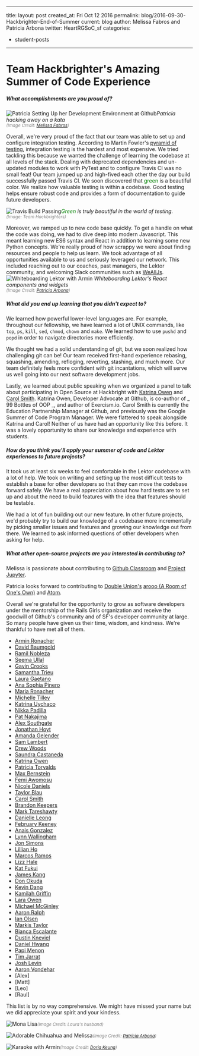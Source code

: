 ---
 title:
 layout: post
 created_at: Fri Oct 12 2016
 permalink: blog/2016-09-30-Hackbrighter-End-of-Summer
 current: blog
 author: Melissa Fabros and Patricia Arbona
 twitter: HeartRGSoC_sf
 categories:
 - student-posts
 ---
 # Team Hackbrighter's Amazing Summer of Code Experience

 ##### *What accomplishments are you proud of?*
 ![Patricia Setting Up her Development Environment at Github](/img/blog/2016/hackbrighters_patricia_setup.jpg)<i>Patricia hacking away on a kata</i><br><font color="grey"><small><i>(Image Credit: <a href="https://www.linkedin.com/in/melissa-fabros-5a1b35b">Melissa Fabros</a>)</i></small></font>

 Overall, we're very proud of the fact that our team was able to set up and configure integration testing. According to Martin Fowler's [pyramid of testing](http://martinfowler.com/bliki/TestPyramid.html), integration testing is the hardest and most expensive. We tried tackling this because we wanted the challenge of learning the codebase at all levels of the stack. Dealing with deprecated dependencies and un-updated modules to work with PyTest and to configure Travis CI was no small feat! Our team jumped up and high-fived each other the day our build successfully passed Travis CI. We soon discovered that <font color="green">green</font> is a beautiful color.  We realize how valuable testing is within a codebase. Good testing helps ensure robust code and provides a form of documentation to guide future developers.

 ![Travis Build Passing](/img/blog/2016/hackbrighters_build_passing.png)<i><font color="green">Green </font>is truly beautiful in the world of testing.</i>
<small><i><br><font color="grey">(Image: Team Hackbrighters)</i></small></font>



 Moreover, we ramped up to new code base quickly. To get a handle on what the code was doing, we had to dive deep into modern Javascript. This meant learning new ES6 syntax and React in addition to learning some new Python concepts. We're really proud of how scrappy we were about finding resources and people to help us learn. We took advantage of all opportunities available to us and seriously leveraged our network. This included reaching out to our coaches, past managers, the Lektor community, and welcoming Slack communities such as [WeAllJs](http://wealljs.org/).
 ![Whiteboarding Lektor with Armin](/img/blog/2016/hackbrighters_Lektor_whiteboarding.jpg)
 <i>Whiteboarding Lektor's React components and widgets</i><br><font color="grey">
 <small><i>(Image Credit: <a href="https://www.twitter.com/patricia_arbona">Patricia Arbona</a>)</i></small></font>


 ##### *What did you end up learning that you didn't expect to?*

 We learned how powerful lower-level languages are. For example, throughout our fellowship, we have learned a lot of UNIX commands, like `top`, `ps`, `kill`, `sed`, `chmod`, `chown` and `make`. We learned how to use `pushd` and `popd` in order to navigate directories more efficiently.

 We thought we had a solid understanding of git, but we soon realized how challenging git can be! Our team received first-hand experience rebasing, squashing, amending, refloging, reverting, stashing, and much more. Our team definitely feels more confident with git incantations, which will serve us well going into our next software development jobs.

 Lastly, we learned about public speaking when we organized a panel to talk about participating in Open Source at Hackbright with [Katrina Owen](http://www.kytrinyx.com/) and [Carol Smith](http://www.fossygirl.com/). Katrina Owen, Developer Advocate at Github, is co-author of _ 99 Bottles of OOP _, and author of Exercism.io. Carol Smith is currently the Education Partnership Manager at Github, and previously was the Google Summer of Code Program Manager. We were flattered to speak alongside Katrina and Carol! Neither of us have had an opportunity like this before. It was a lovely opportunity to share our knowledge and experience with students.

 ##### *How do you think you'll apply your summer of code and Lektor experiences to future projects?*

 It took us at least six weeks to feel comfortable in the Lektor codebase with a lot of help. We took on writing and setting up the most difficult tests to establish a base for other developers so that they can move the codebase forward safely. We have a real appreciation about how hard tests are to set up and about the need to build features with the idea that features should be testable.

 We had a lot of fun building out our new feature. In other future projects, we'd probably try to build our knowledge of a codebase more incrementally by picking smaller issues and features and growing our knowledge out from there. We learned to ask informed questions of other developers when asking for help.  

 ##### *What other open-source projects are you interested in contributing to?*
 Melissa is passionate about contributing to [Github Classroom](https://classroom.github.com/) and [Project Jupyter](http://jupyter.org/).

 Patricia looks forward to contributing to [Double Union's](www.doubleunion.org) [arooo (A Room of One's Own)](https://www.github.com/DoubleUnion/arooo) and [Atom](https://github.com/atom).

 Overall we're grateful for the opportunity to grow as software developers under the mentorship of the Rails Girls organization and receive the goodwill of Github's community and of SF's developer community at large. So many people have given us their time, wisdom, and kindness. We're thankful to have met all of them.

 *   [Armin Ronacher](http://lucumr.pocoo.org/about/)
 *   [David Baumgold](https://www.davidbaumgold.com/)
 *   [Ramil Nobleza](https://www.ramencodes.com/)
 *   [Seema Ullal](http://www.seemaullal.com/)
 *   [Gavin Crooks](http://threeplusone.com/gec/)
 *   [Samantha Trieu](https://www.linkedin.com/in/ssstrieu)
 *   [Laura Gaetano](https://twitter.com/alicetragedy)
 *   [Ana Sophia Pinero](https://twitter.com/anasofiapinho)
 *   [Maria Ronacher](https://twitter.com/megabulldog2)
 *   [Michelle Tilley](https://twitter.com/BinaryMuse)
 *   [Katrina Uychaco](https://twitter.com/kuychaco)
 *   [Nikka Padilla](https://github.com/nixpad)
 *   [Pat Nakajima](https://github.com/pmn)
 *   [Alex Southgate](http://2ndrategeniuses.com/)
 *   [Jonathan Hoyt](https://github.com/jonmagic)
 *   [Amanda Gelender](https://twitter.com/agelender)
 *   [Sam Lambert](https://twitter.com/isamlambert)
 *   [Drew Woods](https://twitter.com/dreww)
 *   [Saundra Castaneda](https://internships.github.com/2016/engineering/saundra-castaneda/)
 *   [Katrina Owen](https://twitter.com/kytrinyx)
 *   [Patricia Torvalds](https://internships.github.com/2016/engineering/patricia-torvalds/)
 *   [Max Bernstein](https://internships.github.com/2016/engineering/max-bernstein/)
 *   [Femi Awomosu](https://internships.github.com/2016/product/femi-awomosu/)
 *   [Nicole Daniels](https://internships.github.com/2016/engineering/nicole-daniels/)
 *   [Taylor Blau](https://internships.github.com/2016/git%20ecosystem/taylor-blau/)
 *   [Carol Smith](https://twitter.com/fossygrl)
 *   [Brandon Keepers](https://twitter.com/bkeepers)
 *   [Mark Tareshawty](https://marktareshawty.com/)
 *   [Danielle Leong](https://twitter.com/tsunamino)
 *   [February Keeney](https://twitter.com/ihavenotea)
 *   [Anais Gonzalez](https://github.com/anaisFTW)
 *   [Lynn Wallingham](http://lynn.io/)
 *   [Jon Simons](https://github.com/simonsj)
 *   [Lillian Ho](https://twitter.com/lillianho)
 *   [Marcos Ramos](https://www.linkedin.com/in/malanramos)
 *   [Lizz Hale](https://twitter.com/__LizzHale__)
 *   [Kat Fukui](http://katfukui.com/about/)
 *   [James Kang](http://jeejkang.com/)
 *   [Don Okuda](http://donokuda.com/)
 *   [Kevin Dang]()
 *   [Kamilah Griffin](https://www.linkedin.com/in/kamilah-griffin-6190b939)
 *   [Lara Owen](https://www.linkedin.com/in/larakowen)
 *   [Michael McGinley](https://www.linkedin.com/in/michaelqmcginley)
 *   [Aaron Ralph](https://github.com/imgonnarelph)
 *   [Ian Olsen](https://github.com/iolsen)
 *   [Markis Taylor](https://www.markistaylor.com/)
 *   [Bianca Escalante](https://twitter.com/biancacreating)
 *   [Dustin Kneviel](https://twitter.com/eveldk)
 *   [Daniel Hwang](https://github.com/gnawhleinad)
 *   [Papi Menon](https://twitter.com/papimenon)
 *   [Tim Jarrat](https://twitter.com/LeftSaidTim)
 *   [Josh Levin](https://twitter.com/thejosh)
 *   [Aaron Vondehar](https://twitter.com/avh4)
 *   [Alex]
 *   [Matt]
 *   [Leo]
 *   [Raul]

 This list is by no way comprehensive. We might have missed your name but we did appreciate your spirit and your kindess.




 ![Mona Lisa ](/img/blog/2016/hackbrighters_mona_lisa.jpg)<font color="grey"><small><i>(Image Credit: Laura's husband)</i></small></font>

 ![Adorable Chihuahua and Melissa](/img/blog/2016/hackbrighters_chihuahua_melissa.jpg)<font color="grey"><small><i>(Image Credit:
   <a href="https://www.twitter.com/patricia_arbona">Patricia Arbona</a>)</i></small></font>


 ![Karaoke with Armin](/img/blog/2016/hackbrighters_karaoke.jpg)<font color="grey"><small><i>(Image Credit: <a href="https://www.linkedin.com/in/doriakeung">Doria Keung</a>)</i></small></font>
